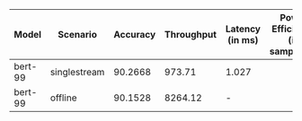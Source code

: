 | Model   | Scenario     |   Accuracy |   Throughput | Latency (in ms)   | Power Efficiency (in samples/J)   | TEST01   |
|---------|--------------|------------|--------------|-------------------|-----------------------------------|----------|
| bert-99 | singlestream |    90.2668 |       973.71 | 1.027             |                                   | passed   |
| bert-99 | offline      |    90.1528 |      8264.12 | -                 |                                   | passed   |